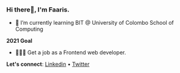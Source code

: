 ### Hi there👋, I'm Faaris. 

- 🌱 I’m currently learning BIT @ University of Colombo School of Computing

**2021 Goal**
- 👨🏽‍💻 Get a job as a Frontend web developer.

**Let's connect**: [Linkedin](https://www.linkedin.com/in/muhammad-faaris-972438182/) • [Twitter](https://twitter.com/thisisfaaris)
